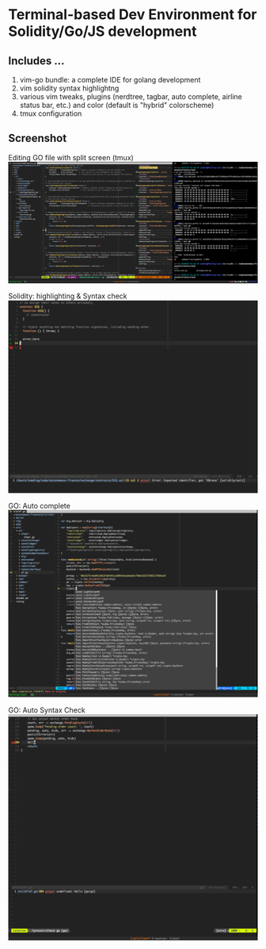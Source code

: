 # Terminal-based Dev Environment for Solidity/Go/JS development
## Includes ...
1. vim-go bundle: a complete IDE for golang development
2. vim solidity syntax highlightng
3. various vim tweaks, plugins (nerdtree, tagbar, auto complete, airline status bar, etc.) and color (default is "hybrid" colorscheme)
4. tmux configuration

## Screenshot
Editing GO file with split screen (tmux)
![Coding in GO](/screenshot.png?raw=true "Coding in GO")

Solidity:  highlighting & Syntax check
![Solidity Highlighting & Syntax check](/screenshot-solidity-syntaxcheck.png?raw=true "Solidity")

GO: Auto complete
![GO Auto complete](/screenshot-go-autocomplete.png?raw=true "Coding in GO")

GO: Auto Syntax Check
![GO Syntax Check](/screenshot-go-syntaxcheck.png?raw=true "Coding in GO")

